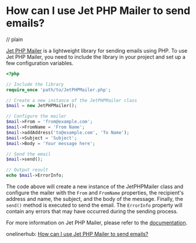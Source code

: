 # How can I use Jet PHP Mailer to send emails?
// plain

[Jet PHP Mailer](https://github.com/NagaPraveen/jet-php-mailer) is a lightweight library for sending emails using PHP. To use Jet PHP Mailer, you need to include the library in your project and set up a few configuration variables.

```php
<?php

// Include the library
require_once 'path/to/JetPHPMailer.php';

// Create a new instance of the JetPHPMailer class
$mail = new JetPHPMailer();

// Configure the mailer
$mail->From = 'from@example.com';
$mail->FromName = 'From Name';
$mail->addAddress('to@example.com', 'To Name');
$mail->Subject = 'Subject';
$mail->Body = 'Your message here';

// Send the email
$mail->send();

// Output result
echo $mail->ErrorInfo;
```

The code above will create a new instance of the JetPHPMailer class and configure the mailer with the `From` and `FromName` properties, the recipient's address and name, the subject, and the body of the message. Finally, the `send()` method is executed to send the email. The `ErrorInfo` property will contain any errors that may have occurred during the sending process.

For more information on Jet PHP Mailer, please refer to the [documentation](https://github.com/NagaPraveen/jet-php-mailer/wiki).

onelinerhub: [How can I use Jet PHP Mailer to send emails?](https://onelinerhub.com/phpmailer/how-can-i-use-jet-php-mailer-to-send-emails)